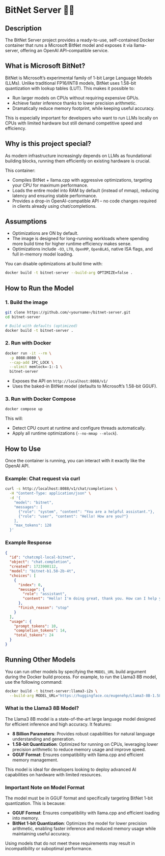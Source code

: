 # BitNet Server 🧠🚀

## Description

The BitNet Server project provides a ready-to-use, self-contained Docker container that runs a Microsoft BitNet model and exposes it via llama-server, offering an OpenAI API–compatible service.

## What is Microsoft BitNet?

BitNet is Microsoft’s experimental family of 1-bit Large Language Models (LLMs). Unlike traditional FP16/INT8 models, BitNet uses 1.58-bit quantization with lookup tables (LUT). This makes it possible to:

- Run larger models on CPUs without requiring expensive GPUs.
- Achieve faster inference thanks to lower precision arithmetic.
- Dramatically reduce memory footprint, while keeping useful accuracy.

This is especially important for developers who want to run LLMs locally on CPUs with limited hardware but still demand competitive speed and efficiency.

## Why is this project special?

As modern infrastructure increasingly depends on LLMs as foundational building blocks, running them efficiently on existing hardware is crucial.

This container:

- Compiles BitNet + llama.cpp with aggressive optimizations, targeting your CPU for maximum performance.
- Loads the entire model into RAM by default (instead of mmap), reducing latency and ensuring stable performance.
- Provides a drop-in OpenAI-compatible API – no code changes required in clients already using chat/completions.

## Assumptions

- Optimizations are ON by default.
- The image is designed for long-running workloads where spending more build time for higher runtime efficiency makes sense.
- Optimizations include `-O3`, `LTO`, `OpenMP`, `OpenBLAS`, native ISA flags, and full in-memory model loading.

You can disable optimizations at build time with:

```bash
docker build -t bitnet-server --build-arg OPTIMIZE=false .
```

## How to Run the Model

### 1. Build the image
```bash
git clone https://github.com/<yourname>/bitnet-server.git
cd bitnet-server

# Build with defaults (optimized)
docker build -t bitnet-server .
```

### 2. Run with Docker
```bash
docker run -it --rm \
  -p 8088:8080 \
  --cap-add IPC_LOCK \
  --ulimit memlock=-1:-1 \
  bitnet-server
```

- Exposes the API on `http://localhost:8088/v1/`
- Uses the baked-in BitNet model (defaults to Microsoft’s 1.58-bit GGUF).

### 3. Run with Docker Compose
```bash
docker compose up
```

This will:

- Detect CPU count at runtime and configure threads automatically.
- Apply all runtime optimizations (`--no-mmap --mlock`).

## How to Use

Once the container is running, you can interact with it exactly like the OpenAI API.

### Example: Chat request via curl
```bash
curl -s http://localhost:8088/v1/chat/completions \
  -H "Content-Type: application/json" \
  -d '{
    "model": "bitnet",
    "messages": [
      {"role": "system", "content": "You are a helpful assistant."},
      {"role": "user", "content": "Hello! How are you?"}
    ],
    "max_tokens": 128
  }'
```

### Example Response
```json
{
  "id": "chatcmpl-local-bitnet",
  "object": "chat.completion",
  "created": 1723900112,
  "model": "bitnet-b1.58-2b-4t",
  "choices": [
    {
      "index": 0,
      "message": {
        "role": "assistant",
        "content": "Hello! I'm doing great, thank you. How can I help you today?"
      },
      "finish_reason": "stop"
    }
  ],
  "usage": {
    "prompt_tokens": 10,
    "completion_tokens": 14,
    "total_tokens": 24
  }
}
```

## Running Other Models

You can run other models by specifying the `MODEL_URL` build argument during the Docker build process. For example, to run the Llama3 8B model, use the following command:

```bash
docker build -t bitnet-server:llama3-i2s \
  --build-arg MODEL_URL="https://huggingface.co/eugenehp/Llama3-8B-1.58-100B-tokens-GGUF/resolve/main/ggml-model-i2_s.gguf"
```

### What is the Llama3 8B Model?

The Llama3 8B model is a state-of-the-art large language model designed for efficient inference and high accuracy. It features:

- **8 Billion Parameters**: Provides robust capabilities for natural language understanding and generation.
- **1.58-bit Quantization**: Optimized for running on CPUs, leveraging lower precision arithmetic to reduce memory usage and improve speed.
- **GGUF Format**: Ensures compatibility with llama.cpp and efficient memory management.

This model is ideal for developers looking to deploy advanced AI capabilities on hardware with limited resources.

### Important Note on Model Format

The model must be in GGUF format and specifically targeting BitNet 1-bit quantization. This is because:

- **GGUF Format**: Ensures compatibility with llama.cpp and efficient loading into memory.
- **BitNet 1-bit Quantization**: Optimizes the model for lower precision arithmetic, enabling faster inference and reduced memory usage while maintaining useful accuracy.

Using models that do not meet these requirements may result in incompatibility or suboptimal performance.
